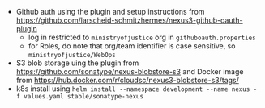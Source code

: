  * Github auth using the plugin and setup instructions from https://github.com/larscheid-schmitzhermes/nexus3-github-oauth-plugin
   * log in restricted to `ministryofjustice` org in `githuboauth.properties`
   * for Roles, do note that org/team identifier is case sensitive, so `ministryofjustice/WebOps`
 * S3 blob storage uing the plugin from https://github.com/sonatype/nexus-blobstore-s3 and Docker image from https://hub.docker.com/r/cloudsc/nexus3-blobstore-s3/tags/
 * k8s install using `helm install --namespace development --name nexus -f values.yaml stable/sonatype-nexus`
